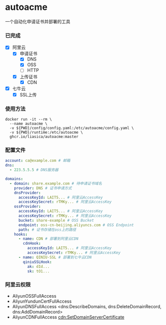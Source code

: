 # autoacme

一个自动化申请证书并部署的工具

### 已完成

- [x] 阿里云
  - [x] 申请证书
    - [x] DNS
    - [x] OSS
    - [ ] HTTP
  - [x] 上传证书
    - [x] CDN
- [x] 七牛云
  - [x] SSL上传

### 使用方法

```shell
docker run -it --rm \
  --name autoacme \
  -v ${PWD}/config/config.yaml:/etc/autoacme/config.yaml \
  -v ${PWD}/runtime:/etc/autoacme \
  ghcr.io/liasica/autoacme:master
```

### 配置文件

```yaml
account: ca@example.com # 邮箱
dns:
  - 223.5.5.5 # DNS服务器

domains:
  - domain: share.example.com # 待申请证书域名
    provider: DNS # 证书申请方式
    dnsProvider:
      accessKeyId: LAIT5... # 阿里云AccessKey
      accessKeySecret: rTMKy... # 阿里云AccessKey
    ossProvider:
      accessKeyId: LAIT5... # 阿里云AccessKey
      accessKeySecret: rTMKy... # 阿里云AccessKey
      bucket: share-example # OSS Bucket
      endpoint: oss-cn-beijing.aliyuncs.com # OSS Endpoint
      path: # 证书存储在oss上的路径
    hooks:
      - name: CDN # 部署到阿里云CDN
        cdnHook:
          accessKeyId: LAIT5... # 阿里云AccessKey
          accessKeySecret: rTMKy... # 阿里云AccessKey
      - name: QINIU-SSL # 部署到七牛云CDN
        qiniuSSLHook:
          ak: dId...
          sk: tO1...
```

### 阿里云权限

- AliyunOSSFullAccess
- AliyunYundunCertFullAccess
- AliyunDNSFullAccess <dns:DescribeDomains, dns:DeleteDomainRecord, dns:AddDomainRecord>
- AliyunCDNFullAccess <cdn:SetDomainServerCertificate>
